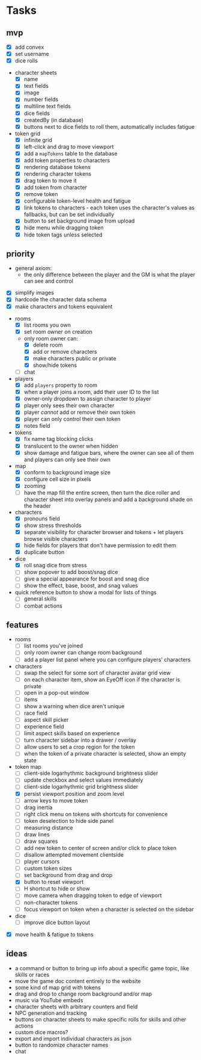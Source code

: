 # Tasks

## mvp

- [x] add convex
- [x] set username
- [x] dice rolls
- character sheets
  - [x] name
  - [x] text fields
  - [x] image
  - [x] number fields
  - [x] multiline text fields
  - [x] dice fields
  - [x] createdBy (in database)
  - [x] buttons next to dice fields to roll them, automatically includes fatigue
- token grid
  - [x] infinite grid
  - [x] left-click and drag to move viewport
  - [x] add a `mapTokens` table to the database
  - [x] add token properties to characters
  - [x] rendering database tokens
  - [x] rendering character tokens
  - [x] drag token to move it
  - [x] add token from character
  - [x] remove token
  - [x] configurable token-level health and fatigue
  - [x] link tokens to characters - each token uses the character's values as fallbacks, but can be set individually
  - [x] button to set background image from upload
  - [x] hide menu while dragging token
  - [x] hide token tags unless selected

## priority

- general axiom:
  - the only difference between the player and the GM is what the player can see and control
- [x] simplify images
- [x] hardcode the character data schema
- [x] make characters and tokens equivalent
- rooms
  - [x] list rooms you own
  - [x] set room owner on creation
  - only room owner can:
    - [x] delete room
    - [x] add or remove characters
    - [x] make characters public or private
    - [x] show/hide tokens
  - [ ] chat
- players
  - [x] add `players` property to room
  - [x] when a player joins a room, add their user ID to the list
  - [x] owner-only dropdown to assign character to player
  - [x] player only sees their own character
  - [x] player _cannot_ add or remove their own token
  - [x] player can only control their own token
  - [x] notes field
- tokens
  - [x] fix name tag blocking clicks
  - [x] translucent to the owner when hidden
  - [x] show damage and fatigue bars, where the owner can see all of them and players can only see their own
- map
  - [x] conform to background image size
  - [x] configure cell size in pixels
  - [x] zooming
  - [ ] have the map fill the entire screen, then turn the dice roller and character sheet into overlay panels and add a background shade on the header
- characters
  - [x] pronouns field
  - [x] show stress thresholds
  - [x] separate visibility for character browser and tokens + let players browse visible characters
  - [x] hide fields for players that don't have permission to edit them
  - [x] duplicate button
- dice
  - [x] roll snag dice from stress
  - [ ] show popover to add boost/snag dice
  - [ ] give a special appearance for boost and snag dice
  - [ ] show the effect, base, boost, and snag values
- quick reference button to show a modal for lists of things
  - [ ] general skills
  - [ ] combat actions

## features

- rooms
  - [ ] list rooms you've joined
  - [ ] only room owner can change room background
  - [ ] add a player list panel where you can configure players' characters
- characters
  - [ ] swap the select for some sort of character avatar grid view
  - [ ] on each character item, show an EyeOff icon if the character is private
  - [ ] open in a pop-out window
  - [ ] items
  - [ ] show a warning when dice aren't unique
  - [ ] race field
  - [ ] aspect skill picker
  - [ ] experience field
  - [ ] limit aspect skills based on experience
  - [ ] turn character sidebar into a drawer / overlay
  - [ ] allow users to set a crop region for the token
  - [ ] when the token of a private character is selected, show an empty state
- token map
  - [ ] client-side logarhythmic background brightness slider
  - [ ] update checkbox and select values immediately
  - [ ] client-side logarhythmic grid brightness slider
  - [x] persist viewport position and zoom level
  - [ ] arrow keys to move token
  - [ ] drag inertia
  - [ ] right click menu on tokens with shortcuts for convenience
  - [ ] token deselection to hide side panel
  - [ ] measuring distance
  - [ ] draw lines
  - [ ] draw squares
  - [ ] add new token to center of screen and/or click to place token
  - [ ] disallow attempted movement clientside
  - [ ] player cursors
  - [ ] custom token sizes
  - [ ] set background from drag and drop
  - [x] button to reset viewport
  - [ ] H shortcut to hide or show
  - [ ] move camera when dragging token to edge of viewport
  - [ ] non-character tokens
  - [ ] focus viewport on token when a character is selected on the sidebar
- dice
  - [ ] improve dice button layout
- [x] move health & fatigue to tokens

## ideas

- a command or button to bring up info about a specific game topic, like skills or races
- move the game doc content entirely to the website
- some kind of map grid with tokens
- drag and drop to change room background and/or map
- music via YouTube embeds
- character sheets with arbitrary counters and field
- NPC generation and tracking
- buttons on character sheets to make specific rolls for skills and other actions
- custom dice macros?
- export and import individual characters as json
- button to randomize character names
- chat
